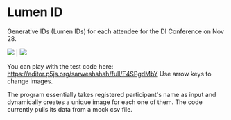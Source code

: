 # Lumen ID
Generative IDs (Lumen IDs) for each attendee for the DI Conference on Nov 28.

![](https://github.com/sarweshshah/lumen-id/blob/main/sample/sarwesh.png) | ![](https://github.com/sarweshshah/lumen-id/blob/main/sample/kad.png)

You can play with the test code here:
https://editor.p5js.org/sarweshshah/full/F4SPgdMbY
Use arrow keys to change images.

The program essentially takes registered participant's name as input and dynamically creates a unique image for each one of them.
The code currently pulls its data from a mock csv file.